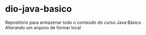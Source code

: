 # dio-java-basico

Repositório para armazenar todo o conteúdo do curso Java Básico
Alterando um arquivo de formar local

